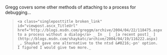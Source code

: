 Gregg covers some other methods of attaching to a process for debugging...

<blockquote dir="ltr" style="MARGIN-RIGHT: 0px">

    <a class="singleposttitle broken_link" id="viewpost.ascx_TitleUrl" href="http://blogs.msdn.com/greggm/archive/2004/04/22/118475.aspx">Attaching to a process without a dialog</a> _ In _ [ _[a recent post]_ ](http://blogs.msdn.com/shaykatc/archive/2004/04/19/116222.aspx) _, Shaykat gave one alternative to the ntsd &#8216;-pn' option. I figured I would give two more._

</blockquote>